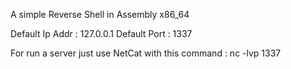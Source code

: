 A simple Reverse Shell in Assembly x86_64

Default Ip Addr : 127.0.0.1
Default Port : 1337

For run a server just use NetCat with this command : nc -lvp 1337
